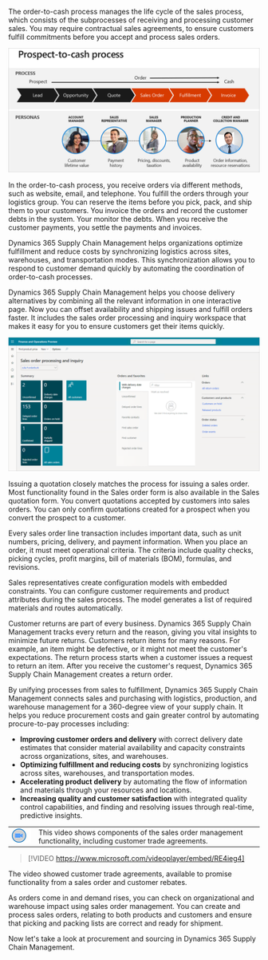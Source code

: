 ﻿The order-to-cash process manages the life cycle of the sales process, which consists of the subprocesses of receiving and processing customer sales. You may require contractual sales agreements, to ensure customers fulfill commitments before you accept and process sales orders.

![Prospect to cash](../media/m11-prospecttocash.png)  

In the order-to-cash process, you receive orders via different methods, such as website, email, and telephone. You fulfill the orders through your logistics group. You can reserve the items before you pick, pack, and ship them to your customers. You invoice the orders and record the customer debts in the system. Your monitor the debts. When you receive the customer payments, you settle the payments and invoices.

Dynamics 365 Supply Chain Management helps organizations optimize fulfillment and reduce costs by synchronizing logistics across sites, warehouses, and transportation modes. This synchronization allows you to respond to customer demand quickly by automating the coordination of order-to-cash processes.

Dynamics 365 Supply Chain Management helps you choose delivery alternatives by combining all the relevant information in one interactive page. Now you can offset availability and shipping issues and fulfill orders faster. It includes the sales order processing and inquiry workspace that makes it easy for you to ensure customers get their items quickly.

![Sales order processing and inquiry](../media/m11-salesorderprocessingandinquiry.png)  

Issuing a quotation closely matches the process for issuing a sales order. Most functionality found in the Sales order form is also available in the Sales quotation form. You convert quotations accepted by customers into sales orders. You can only confirm quotations created for a prospect when you convert the prospect to a customer.

Every sales order line transaction includes important data, such as unit numbers, pricing, delivery, and payment information. When you place an order, it must meet operational criteria. The criteria include quality checks, picking cycles, profit margins, bill of materials (BOM), formulas, and revisions.

Sales representatives create configuration models with embedded constraints. You can configure customer requirements and product attributes during the sales process. The model generates a list of required materials and routes automatically.

Customer returns are part of every business. Dynamics 365 Supply Chain Management tracks every return and the reason, giving you vital insights to minimize future returns. Customers return items for many reasons. For example, an item might be defective, or it might not meet the customer's expectations. The return process starts when a customer issues a request to return an item. After you receive the customer's request, Dynamics 365 Supply Chain Management creates a return order.

By unifying processes from sales to fulfillment, Dynamics 365 Supply Chain Management connects sales and purchasing with logistics, production, and warehouse management for a 360-degree view of your supply chain. It helps you reduce procurement costs and gain greater control by automating procure-to-pay processes including:

- **Improving customer orders and delivery** with correct delivery date estimates that consider material availability and capacity constraints across organizations, sites, and warehouses.
- **Optimizing fulfillment and reducing costs** by synchronizing logistics across sites, warehouses, and transportation modes.
- **Accelerating product delivery** by automating the flow of information and materials through your resources and locations.
- **Increasing quality and customer satisfaction** with integrated quality control capabilities, and finding and resolving issues through real-time, predictive insights.

|  |  |
| ------------ | ------------- | 
| ![Icon indicating play video](../media/video-icon.png) | This video shows components of the sales order management functionality, including customer trade agreements. |
> [!VIDEO https://www.microsoft.com/videoplayer/embed/RE4ieg4]

The video showed customer trade agreements, available to promise functionality from a sales order and customer rebates.

As orders come in and demand rises, you can check on organizational and warehouse impact using sales order management. You can create and process sales orders, relating to both products and customers and ensure that picking and packing lists are correct and ready for shipment. 

Now let's take a look at procurement and sourcing in Dynamics 365 Supply Chain Management.
